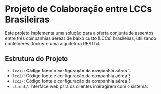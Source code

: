 # Projeto de Colaboração entre LCCs Brasileiras

Este projeto implementa uma solução para a oferta conjunta de assentos entre três companhias aéreas de baixo custo (LCCs) brasileiras, utilizando contêineres Docker e uma arquitetura RESTful.

## Estrutura do Projeto

- `lcc1/`: Código fonte e configuração da companhia aérea 1.
- `lcc2/`: Código fonte e configuração da companhia aérea 2.
- `lcc3/`: Código fonte e configuração da companhia aérea 3.
- `client/`: Interface web para os clientes interagirem com o sistema.
